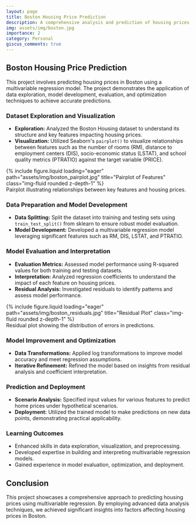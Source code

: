 ```yaml
---
layout: page
title: Boston Housing Price Prediction
description: A comprehensive analysis and prediction of housing prices using multivariable regression.
img: assets/img/boston.jpg
importance: 2
category: Personal
giscus_comments: true
---
```


## Boston Housing Price Prediction

This project involves predicting housing prices in Boston using a multivariable regression model. The project demonstrates the application of data exploration, model development, evaluation, and optimization techniques to achieve accurate predictions.

### Dataset Exploration and Visualization

- **Exploration:** Analyzed the Boston Housing dataset to understand its structure and key features impacting housing prices.
- **Visualization:** Utilized Seaborn's `pairplot()` to visualize relationships between features such as the number of rooms (RM), distance to employment centers (DIS), socio-economic status (LSTAT), and school quality metrics (PTRATIO) against the target variable (PRICE).

<div class="row">
    <div class="col-sm mt-3 mt-md-0">
        {% include figure.liquid loading="eager" path="assets/img/boston_pairplot.jpg" title="Pairplot of Features" class="img-fluid rounded z-depth-1" %}
    </div>
</div>
<div class="caption">
    Pairplot illustrating relationships between key features and housing prices.
</div>

### Data Preparation and Model Development

- **Data Splitting:** Split the dataset into training and testing sets using `train_test_split()` from sklearn to ensure robust model evaluation.
- **Model Development:** Developed a multivariable regression model leveraging significant features such as RM, DIS, LSTAT, and PTRATIO.

### Model Evaluation and Interpretation

- **Evaluation Metrics:** Assessed model performance using R-squared values for both training and testing datasets.
- **Interpretation:** Analyzed regression coefficients to understand the impact of each feature on housing prices.
- **Residual Analysis:** Investigated residuals to identify patterns and assess model performance.

<div class="row">
    <div class="col-sm mt-3 mt-md-0">
        {% include figure.liquid loading="eager" path="assets/img/boston_residuals.jpg" title="Residual Plot" class="img-fluid rounded z-depth-1" %}
    </div>
</div>
<div class="caption">
    Residual plot showing the distribution of errors in predictions.
</div>

### Model Improvement and Optimization

- **Data Transformations:** Applied log transformations to improve model accuracy and meet regression assumptions.
- **Iterative Refinement:** Refined the model based on insights from residual analysis and coefficient interpretation.

### Prediction and Deployment

- **Scenario Analysis:** Specified input values for various features to predict home prices under hypothetical scenarios.
- **Deployment:** Utilized the trained model to make predictions on new data points, demonstrating practical applicability.

### Learning Outcomes

- Enhanced skills in data exploration, visualization, and preprocessing.
- Developed expertise in building and interpreting multivariable regression models.
- Gained experience in model evaluation, optimization, and deployment.

## Conclusion

This project showcases a comprehensive approach to predicting housing prices using multivariable regression. By employing advanced data analysis techniques, we achieved significant insights into factors affecting housing prices in Boston.
